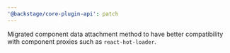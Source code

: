 ```yaml
---
'@backstage/core-plugin-api': patch
---
```


Migrated component data attachment method to have better compatibility with component proxies such as `react-hot-loader`.
